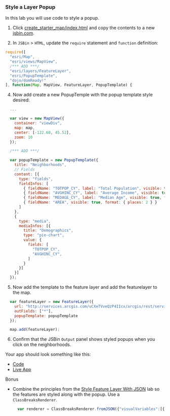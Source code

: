 ### Style a Layer Popup

In this lab you will use code to style a popup.

1. Click [create_starter_map/index.html](../create_starter_map/index.html) and copy the contents to a new [jsbin.com](http://jsbin.com).

2. In `JSBin` > `HTML`, update the `require` statement and `function` definition:

  ```javascript
  require([
    "esri/Map",
    "esri/views/MapView",
    /*** ADD ***/
    "esri/layers/FeatureLayer",
    "esri/PopupTemplate",
    "dojo/domReady!"
  ], function(Map, MapView, FeatureLayer, PopupTemplate) {
  ```

4. Now add create a new PopupTemple with the popup template style desired:

  ```javascript
    ...

    var view = new MapView({
      container: "viewDiv",
      map: map,
      center: [-122.68, 45.52],
      zoom: 10
    });

    /*** ADD ***/

    var popupTemplate = new PopupTemplate({
      title: "Neighborhoods",
      // Fields
      content: [{
        type: "fields",
        fieldInfos: [
          { fieldName: "TOTPOP_CY", label: "Total Population", visible: true, format: { places: 0 } },
          { fieldName: "AVGHINC_CY", label: "Average Income", visible: true, format: { places: 0 } },
          { fieldName: "MEDAGE_CY", label: "Median Age", visible: true, format: { places: 0 } },
          { fieldName: "AREA", visible: true, format: { places: 2 } }
        ]
      },
      {
        type: "media",
        mediaInfos: [{
          title: "Demographics",
          type: "pie-chart",
          value: { 
            fields: [ 
              "TOTPOP_CY", 
              "AVGHINC_CY", 
            ]
          }
        }]
      }] 
    });
  ```
5. Now add the template to the feature layer and add the featurelayer to the map.

  ```javascript
    var featureLayer = new FeatureLayer({
      url: "http://services.arcgis.com/uCXeTVveQzP4IIcx/arcgis/rest/services/PDX_Neighborhoods_Enriched/FeatureServer/0",
      outFields: ["*"],
      popupTemplate: popupTemplate
    });

    map.add(featureLayer);
  ```

6. Confirm that the JSBin `Output` panel shows styled popups when you click on the neighborhoods.

Your app should look something like this:
* [Code](index.html)
* [Live App](http://esri.github.io/geodev-hackerlabs/develop/jsapi/style_simple_popup/index.html)

Bonus
* Combine the principles from the [Style Feature Layer With JSON](../style_feature_layer_with_json/lab.md) lab so the features are styled along with the popup. Use a `ClassBreaksRenderer`.

  ``` javascript
    var renderer = ClassBreaksRenderer.fromJSON({"visualVariables":[{"type":"colorInfo","field":"TOTPOP_CY","normalizationField":"AREA","stops":[{"value":1280,"color":[116,77,48,255],"label":"< 1,280"},{"value":3212,"color":[175,107,47,255],"label":null},{"value":5144,"color":[214,146,83,255],"label":"5,144"},{"value":7076,"color":[235,195,154,255],"label":null},{"value":9008,"color":[255,245,230,255],"label":"> 9,008"}]},{"type":"sizeInfo","target":"outline","expression":"view.scale","stops":[{"size":2,"value":42474},{"size":1,"value":132730},{"size":0.5,"value":530919},{"size":0,"value":1061838}]}],"authoringInfo":{"visualVariables":[{"type":"colorInfo","minSliderValue":0,"maxSliderValue":17654.51572245626,"theme":"high-to-low"}]},"type":"classBreaks","field":"TOTPOP_CY","minValue":-9007199254740991,"classBreakInfos":[{"symbol":{"color":[170,170,170,255],"outline":{"color":[153,153,153,128],"width":0.75,"type":"esriSLS","style":"esriSLSSolid"},"type":"esriSFS","style":"esriSFSSolid"},"classMaxValue":9007199254740991}],"normalizationType":"esriNormalizeByField","normalizationField":"AREA"});
  ```
